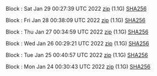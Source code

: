 Block [](https://testnet-insight.dashevo.org/insight/block/): Sat Jan 29 00:27:39 UTC 2022 [zip](https://dash-bootstrap.ams3.digitaloceanspaces.com/testnet/2022-01-29/bootstrap.dat.zip) (1.1G) [SHA256](https://dash-bootstrap.ams3.digitaloceanspaces.com/testnet/2022-01-29/sha256.txt)

Block [](https://testnet-insight.dashevo.org/insight/block/): Fri Jan 28 00:38:09 UTC 2022 [zip](https://dash-bootstrap.ams3.digitaloceanspaces.com/testnet/2022-01-28/bootstrap.dat.zip) (1.1G) [SHA256](https://dash-bootstrap.ams3.digitaloceanspaces.com/testnet/2022-01-28/sha256.txt)

Block [](https://testnet-insight.dashevo.org/insight/block/): Thu Jan 27 00:34:59 UTC 2022 [zip](https://dash-bootstrap.ams3.digitaloceanspaces.com/testnet/2022-01-27/bootstrap.dat.zip) (1.1G) [SHA256](https://dash-bootstrap.ams3.digitaloceanspaces.com/testnet/2022-01-27/sha256.txt)

Block [](https://testnet-insight.dashevo.org/insight/block/): Wed Jan 26 00:29:21 UTC 2022 [zip](https://dash-bootstrap.ams3.digitaloceanspaces.com/testnet/2022-01-26/bootstrap.dat.zip) (1.1G) [SHA256](https://dash-bootstrap.ams3.digitaloceanspaces.com/testnet/2022-01-26/sha256.txt)

Block [](https://testnet-insight.dashevo.org/insight/block/): Tue Jan 25 00:40:57 UTC 2022 [zip](https://dash-bootstrap.ams3.digitaloceanspaces.com/testnet/2022-01-25/bootstrap.dat.zip) (1.1G) [SHA256](https://dash-bootstrap.ams3.digitaloceanspaces.com/testnet/2022-01-25/sha256.txt)

Block [](https://testnet-insight.dashevo.org/insight/block/): Mon Jan 24 00:30:43 UTC 2022 [zip](https://dash-bootstrap.ams3.digitaloceanspaces.com/testnet/2022-01-24/bootstrap.dat.zip) (1.1G) [SHA256](https://dash-bootstrap.ams3.digitaloceanspaces.com/testnet/2022-01-24/sha256.txt)
